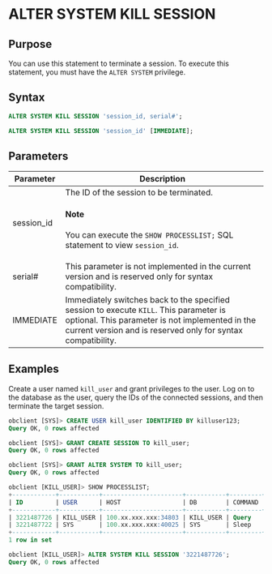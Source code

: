 # ALTER SYSTEM KILL SESSION

## Purpose

You can use this statement to terminate a session. To execute this statement, you must have the `ALTER SYSTEM` privilege.

## Syntax

```sql
ALTER SYSTEM KILL SESSION 'session_id, serial#';

ALTER SYSTEM KILL SESSION 'session_id' [IMMEDIATE];
```

## Parameters

| Parameter | Description |
|-----------------|------------------------------------------------------------|
| session_id | The ID of the session to be terminated. <main id="notice" type='explain'><h4>Note</h4><p> You can execute the <code>SHOW PROCESSLIST;</code> SQL statement to view <code>session_id</code>. </p></main> |
| serial# | This parameter is not implemented in the current version and is reserved only for syntax compatibility.  |
| IMMEDIATE | Immediately switches back to the specified session to execute `KILL`. This parameter is optional. This parameter is not implemented in the current version and is reserved only for syntax compatibility.  |

## Examples

Create a user named `kill_user` and grant privileges to the user. Log on to the database as the user, query the IDs of the connected sessions, and then terminate the target session.

```sql
obclient [SYS]> CREATE USER kill_user IDENTIFIED BY killuser123;
Query OK, 0 rows affected

obclient [SYS]> GRANT CREATE SESSION TO kill_user;
Query OK, 0 rows affected

obclient [SYS]> GRANT ALTER SYSTEM TO kill_user;
Query OK, 0 rows affected

obclient [KILL_USER]> SHOW PROCESSLIST;
+------------+-----------+----------------------+-----------+---------+------+--------+------------------+
| ID         | USER      | HOST                 | DB        | COMMAND | TIME | STATE  | INFO             |
+------------+-----------+----------------------+-----------+---------+------+--------+------------------+
| 3221487726 | KILL_USER | 100.xx.xxx.xxx:34803 | KILL_USER | Query   |    0 | ACTIVE | SHOW PROCESSLIST |
| 3221487722 | SYS       | 100.xx.xxx.xxx:40025 | SYS       | Sleep   |   93 | SLEEP  | NULL             |
+------------+-----------+----------------------+-----------+---------+------+--------+------------------+
1 row in set

obclient [KILL_USER]> ALTER SYSTEM KILL SESSION '3221487726';
Query OK, 0 rows affected
```
